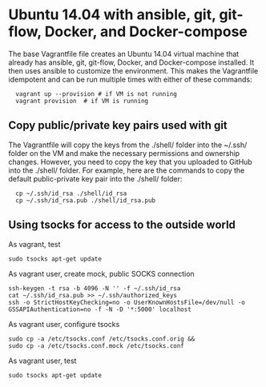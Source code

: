 # Ubuntu 14.04 with ansible, git, git-flow, Docker, and Docker-compose

The base Vagrantfile file creates an Ubuntu 14.04 virtual machine that
already has ansible, git, git-flow, Docker, and Docker-compose installed.
It then uses ansible to customize the environment.  This makes the Vagrantfile 
idempotent and can be run multiple times with either of these commands:

```
  vagrant up --provision # if VM is not running
  vagrant provision  # if VM is running
```

## Copy public/private key pairs used with git

The Vagrantfile will copy the keys from the ./shell/ folder into the ~/.ssh/ folder on the VM
and make the necessary permissions and ownership changes.  However, you need to copy
the key that you uploaded to GitHub into the ./shell/ folder.  For example, here are the
commands to copy the default public-private key pair into the ./shell/ folder:

```
  cp ~/.ssh/id_rsa ./shell/id_rsa
  cp ~/.ssh/id_rsa.pub ./shell/id_rsa.pub 
```

## Using tsocks for access to the outside world

As vagrant, test

```
sudo tsocks apt-get update
```

As vagrant user, create mock, public SOCKS connection

```
ssh-keygen -t rsa -b 4096 -N '' -f ~/.ssh/id_rsa
cat ~/.ssh/id_rsa.pub >> ~/.ssh/authorized_keys 
ssh -o StrictHostKeyChecking=no -o UserKnownHostsFile=/dev/null -o GSSAPIAuthentication=no -f -N -D '*:5000' localhost
```

As vagrant user, configure tsocks

```
sudo cp -a /etc/tsocks.conf /etc/tsocks.conf.orig &&
sudo cp -a /etc/tsocks.conf.mock /etc/tsocks.conf
```

As vagrant user, test

```
sudo tsocks apt-get update
```

